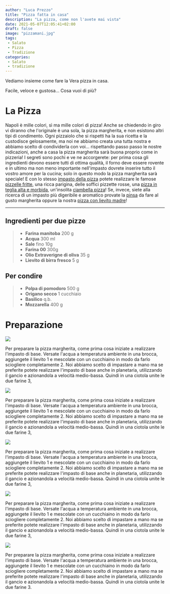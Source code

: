 ```yaml
---
author: "Luca Prezzo"
title: "Pizza fatta in casa"
description: "La pizza, come non l'avete mai vista"
date: 2021-05-07T12:05:41+02:00
draft: false
image: "pizzamani.jpg"
tags:
 - Salato
 - Pizza
 - Tradizione
categories:
 - Salato
 - tradizione
---
```


Vediamo insieme come fare la Vera pizza in casa.

Facile, veloce e gustosa... Cosa vuoi di più?

<!--more-->

# La Pizza

Napoli è mille colori, sì ma mille colori di pizza! Anche se chiedendo  in giro vi diranno che l'originale è una sola, la pizza margherita, e  non esistono altri tipi di condimento. Ogni pizzaiolo che si rispetti ha la sua ricetta e la custodisce gelosamente, ma noi ne abbiamo creata  una tutta nostra e abbiamo scelto di condividerla con voi... rispettando passo passo le nostre indicazioni, anche a casa la pizza margherita  sarà buona proprio come in pizzeria! I segreti sono pochi e ve ne  accorgerete: per prima cosa gli ingredienti devono essere tutti di  ottima qualità, il forno deve essere rovente e in ultimo ma non meno  importante nell'impasto dovrete inserire tutto il vostro amore per la  cucina; solo in questo modo la pizza margherita sarà speciale! E con lo  stesso [impasto della pizza](https://ricette.giallozafferano.it/Impasto-per-pizza.html) potete realizzare le famose [pizzelle fritte](https://ricette.giallozafferano.it/Pizzelle-fritte.html), una ricca parigina, delle soffici pizzette rosse, una [pizza in teglia alta e morbida](https://ricette.giallozafferano.it/Pizza-in-teglia-alta-e-morbida.html), un'insolita [ciambella pizza](https://ricette.giallozafferano.it/Ciambella-pizza-alta-e-soffice.html)! Se, invece, siete alla ricerca di un impasto più digeribile e aromatico provate la [pinsa](https://ricette.giallozafferano.it/Pinsa-romana.html) da fare al gusto margherita oppure la nostra [pizza con lievito madre](https://ricette.giallozafferano.it/Pizza-con-lievito-madre.html)! 

------

## Ingredienti per due pizze

>-   **Farina manitoba** 200 g
>-   **Acqua** 300 ml
>-   **Sale** fino 10g
>-   **Farina 00** 300g
>-   **Olio Extraverigne di oliva** 35 g
>-   **Lievito di birra fresco** 5 g

## Per condire

>-   **Polpa di pomodoro** 500 g
>-   **Origano secco** 1 cucchiaio
>-   **Basilico** q.b.
>-   **Mozzarella** 400 g



# Preparazione



![](https://ricette.giallozafferano.it/images/ricette/175/17528/17350_pasta_per_la_pizza_strip_1-3.jpg)

Per preparare la pizza margherita, come prima cosa iniziate a realizzare l'impasto di base. Versate l'acqua a temperatura ambiente in una  brocca, aggiungete il lievito 1 e mescolate con un cucchiaino in modo da farlo sciogliere completamente 2. Noi abbiamo scelto di impastare a mano ma se preferite potete  realizzare l'impasto di base anche in planetaria, utilizzando il gancio e azionandola a velocità medio-bassa. Quindi in una ciotola unite le due  farine 3,

![](https://ricette.giallozafferano.it/images/ricette/175/17528/17350_pasta_per_la_pizza_strip_1-3.jpg)

Per preparare la pizza margherita, come prima cosa iniziate a realizzare l'impasto di base. Versate l'acqua a temperatura ambiente in una  brocca, aggiungete il lievito 1 e mescolate con un cucchiaino in modo da farlo sciogliere completamente 2. Noi abbiamo scelto di impastare a mano ma se preferite potete  realizzare l'impasto di base anche in planetaria, utilizzando il gancio e azionandola a velocità medio-bassa. Quindi in una ciotola unite le due  farine 3,

![](https://ricette.giallozafferano.it/images/ricette/175/17528/17350_pasta_per_la_pizza_strip_1-3.jpg)

Per preparare la pizza margherita, come prima cosa iniziate a realizzare l'impasto di base. Versate l'acqua a temperatura ambiente in una  brocca, aggiungete il lievito 1 e mescolate con un cucchiaino in modo da farlo sciogliere completamente 2. Noi abbiamo scelto di impastare a mano ma se preferite potete  realizzare l'impasto di base anche in planetaria, utilizzando il gancio e azionandola a velocità medio-bassa. Quindi in una ciotola unite le due  farine 3,

![](https://ricette.giallozafferano.it/images/ricette/175/17528/17350_pasta_per_la_pizza_strip_1-3.jpg)

Per preparare la pizza margherita, come prima cosa iniziate a realizzare l'impasto di base. Versate l'acqua a temperatura ambiente in una  brocca, aggiungete il lievito 1 e mescolate con un cucchiaino in modo da farlo sciogliere completamente 2. Noi abbiamo scelto di impastare a mano ma se preferite potete  realizzare l'impasto di base anche in planetaria, utilizzando il gancio e azionandola a velocità medio-bassa. Quindi in una ciotola unite le due  farine 3,

![](https://ricette.giallozafferano.it/images/ricette/175/17528/17350_pasta_per_la_pizza_strip_1-3.jpg)

Per preparare la pizza margherita, come prima cosa iniziate a realizzare l'impasto di base. Versate l'acqua a temperatura ambiente in una  brocca, aggiungete il lievito 1 e mescolate con un cucchiaino in modo da farlo sciogliere completamente 2. Noi abbiamo scelto di impastare a mano ma se preferite potete  realizzare l'impasto di base anche in planetaria, utilizzando il gancio e azionandola a velocità medio-bassa. Quindi in una ciotola unite le due  farine 3.

